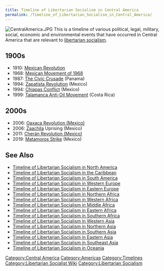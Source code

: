 ```yaml
---
title: Timeline of Libertarian Socialism in Central America
permalink: /Timeline_of_Libertarian_Socialism_in_Central_America/
---
```


![](CentralAmerica.JPG "CentralAmerica.JPG") This is a timeline of
various political, legal, military, social, economic and environmental
events that have occurred in Central America that are relevant to
[libertarian socialism](Libertarian_Socialism.md "wikilink").

## 1900s

- 1910: [Mexican Revolution](Mexican_Revolution.md "wikilink")
- 1968: [Mexican Movement of 1968](Mexican_Movement_of_1968.md "wikilink")
- 1987: [The Civic Crusade](The_Civic_Crusade_(Panama).md "wikilink")
  (Panama)
- 1994: [Zapatista Revolution](Zapatista_Revolution.md "wikilink") (Mexico)
- 1994: [Chiapas Conflict](Chiapas_Conflict.md "wikilink") (Mexico)
- 1999: [Talamanca Anti-Oil
  Movement](Talamanca_Anti-Oil_Movement.md "wikilink") (Costa Rica)

## 2000s

- 2006: [Oaxaca Revolution (Mexico)](Oaxaca_Revolution.md "wikilink")
- 2006: [Zaachila](Zaachila.md "wikilink") Uprising (Mexico)
- 2011: [Cherán Revolution (Mexico)](Cherán_Revolution.md "wikilink")
- 2019: [Matamoros Strike](Matamoros_Strike_(2019).md "wikilink") (Mexico)

## See Also

- [Timeline of Libertarian Socialism in North
  America](Timeline_of_Libertarian_Socialism_in_North_America.md "wikilink")
- [Timeline of Libertarian Socialism in the
  Caribbean](Timeline_of_Libertarian_Socialism_in_the_Caribbean.md "wikilink")
- [Timeline of Libertarian Socialism in South
  America](Timeline_of_Libertarian_Socialism_in_South_America.md "wikilink")
- [Timeline of Libertarian Socialism in Western
  Europe](Timeline_of_Libertarian_Socialism_in_Western_Europe.md "wikilink")
- [Timeline of Libertarian Socialism in Eastern
  Europe](Timeline_of_Libertarian_Socialism_in_Eastern_Europe.md "wikilink")
- [Timeline of Libertarian Socialism in Northern
  Africa](Timeline_of_Libertarian_Socialism_in_Northern_Africa.md "wikilink")
- [Timeline of Libertarian Socialism in Western
  Africa](Timeline_of_Libertarian_Socialism_in_Western_Africa.md "wikilink")
- [Timeline of Libertarian Socialism in Middle
  Africa](Timeline_of_Libertarian_Socialism_in_Middle_Africa.md "wikilink")
- [Timeline of Libertarian Socialism in Eastern
  Africa](Timeline_of_Libertarian_Socialism_in_Eastern_Africa.md "wikilink")
- [Timeline of Libertarian Socialism in Southern
  Africa](Timeline_of_Libertarian_Socialism_in_Southern_Africa.md "wikilink")
- [Timeline of Libertarian Socialism in Western
  Asia](Timeline_of_Libertarian_Socialism_in_Western_Asia.md "wikilink")
- [Timeline of Libertarian Socialism in Northern
  Asia](Timeline_of_Libertarian_Socialism_in_Northern_Asia.md "wikilink")
- [Timeline of Libertarian Socialism in Southern
  Asia](Timeline_of_Libertarian_Socialism_in_Southern_Asia.md "wikilink")
- [Timeline of Libertarian Socialism in Eastern
  Asia](Timeline_of_Libertarian_Socialism_in_Eastern_Asia.md "wikilink")
- [Timeline of Libertarian Socialism in Southeast
  Asia](Timeline_of_Libertarian_Socialism_in_Southeast_Asia.md "wikilink")
- [Timeline of Libertarian Socialism in
  Oceania](Timeline_of_Libertarian_Socialism_in_Oceania.md "wikilink")

[Category:Central America](Category:Central_America.md "wikilink")
[Category:Americas](Category:Americas.md "wikilink")
[Category:Timelines](Category:Timelines.md "wikilink")
[Category:Libertarian Socialist
Wiki](Category:Libertarian_Socialist_Wiki.md "wikilink")
[Category:Libertarian
Socialism](Category:Libertarian_Socialism.md "wikilink")